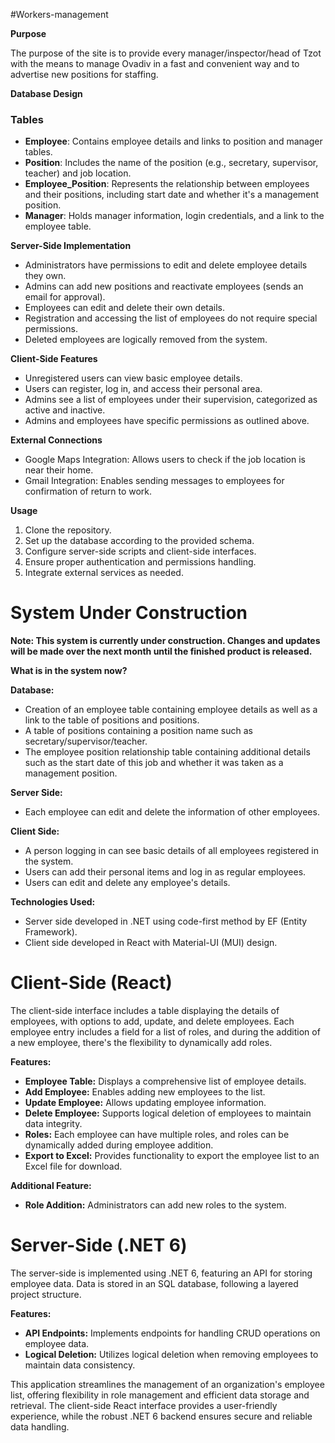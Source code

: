 #Workers-management

**Purpose**

The purpose of the site is to provide every manager/inspector/head of Tzot with the means to manage Ovadiv in a fast and convenient way and to advertise new positions for staffing.

**Database Design**

### Tables
- **Employee**: Contains employee details and links to position and manager tables.
- **Position**: Includes the name of the position (e.g., secretary, supervisor, teacher) and job location.
- **Employee_Position**: Represents the relationship between employees and their positions, including start date and whether it's a management position.
- **Manager**: Holds manager information, login credentials, and a link to the employee table.

**Server-Side Implementation**

- Administrators have permissions to edit and delete employee details they own.
- Admins can add new positions and reactivate employees (sends an email for approval).
- Employees can edit and delete their own details.
- Registration and accessing the list of employees do not require special permissions.
- Deleted employees are logically removed from the system.

**Client-Side Features**

- Unregistered users can view basic employee details.
- Users can register, log in, and access their personal area.
- Admins see a list of employees under their supervision, categorized as active and inactive.
- Admins and employees have specific permissions as outlined above.

**External Connections**

- Google Maps Integration: Allows users to check if the job location is near their home.
- Gmail Integration: Enables sending messages to employees for confirmation of return to work.

**Usage**

1. Clone the repository.
2. Set up the database according to the provided schema.
3. Configure server-side scripts and client-side interfaces.
4. Ensure proper authentication and permissions handling.
5. Integrate external services as needed.



# System Under Construction

**Note: This system is currently under construction. Changes and updates will be made over the next month until the finished product is released.**

**What is in the system now?**

**Database:**
- Creation of an employee table containing employee details as well as a link to the table of positions and positions.
- A table of positions containing a position name such as secretary/supervisor/teacher.
- The employee position relationship table containing additional details such as the start date of this job and whether it was taken as a management position.

**Server Side:**
- Each employee can edit and delete the information of other employees.

**Client Side:**
- A person logging in can see basic details of all employees registered in the system.
- Users can add their personal items and log in as regular employees.
- Users can edit and delete any employee's details.

**Technologies Used:**
- Server side developed in .NET using code-first method by EF (Entity Framework).
- Client side developed in React with Material-UI (MUI) design.

# Client-Side (React)

The client-side interface includes a table displaying the details of employees, with options to add, update, and delete employees. Each employee entry includes a field for a list of roles, and during the addition of a new employee, there's the flexibility to dynamically add roles.

**Features:**
- **Employee Table:** Displays a comprehensive list of employee details.
- **Add Employee:** Enables adding new employees to the list.
- **Update Employee:** Allows updating employee information.
- **Delete Employee:** Supports logical deletion of employees to maintain data integrity.
- **Roles:** Each employee can have multiple roles, and roles can be dynamically added during employee addition.
- **Export to Excel:** Provides functionality to export the employee list to an Excel file for download.

**Additional Feature:**
- **Role Addition:** Administrators can add new roles to the system.

# Server-Side (.NET 6)

The server-side is implemented using .NET 6, featuring an API for storing employee data. Data is stored in an SQL database, following a layered project structure.

**Features:**
- **API Endpoints:** Implements endpoints for handling CRUD operations on employee data.
- **Logical Deletion:** Utilizes logical deletion when removing employees to maintain data consistency.

This application streamlines the management of an organization's employee list, offering flexibility in role management and efficient data storage and retrieval. The client-side React interface provides a user-friendly experience, while the robust .NET 6 backend ensures secure and reliable data handling.

